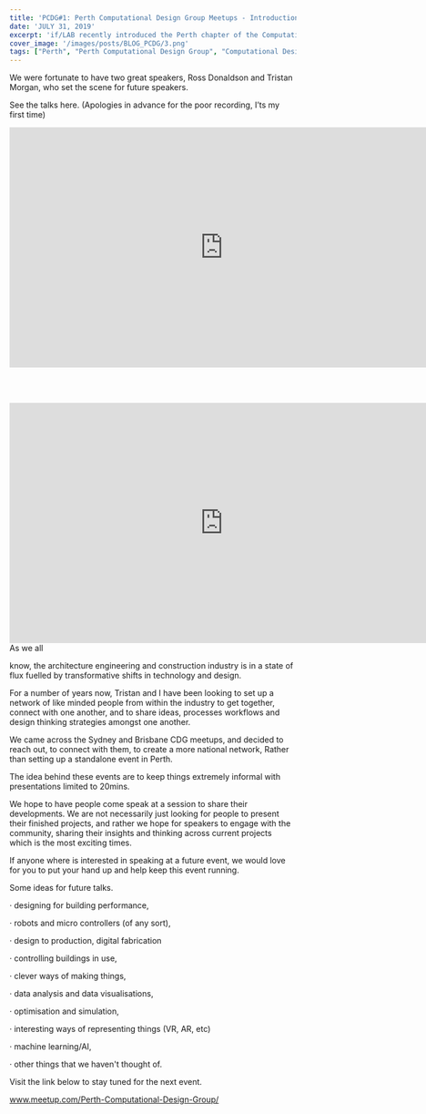 ```yaml
---
title: 'PCDG#1: Perth Computational Design Group Meetups - Introduction'
date: 'JULY 31, 2019'
excerpt: 'if/LAB recently introduced the Perth chapter of the Computational Design Group.'
cover_image: '/images/posts/BLOG_PCDG/3.png'
tags: ["Perth", "Perth Computational Design Group", "Computational Design", "Grasshopper", "Generative Design"]
---
```



We were fortunate to have two great speakers, Ross Donaldson and Tristan Morgan, who set the scene for future speakers.

See the talks here. (Apologies in advance for the poor recording, I’ts my first time)
<div class="aspect-w-16 aspect-h-9">
<iframe width="750" height="422" src="https://www.youtube.com/embed/zLI3B4w0BNw" title="YouTube video player" frameborder="0" allow="accelerometer; autoplay; clipboard-write; encrypted-media; gyroscope; picture-in-picture" allowfullscreen></iframe>
</div>

<br></br>

<div class="aspect-w-16 aspect-h-9">
<iframe width="750" height="422" src="https://www.youtube.com/embed/4N4y_paWVUc" title="YouTube video player" frameborder="0" allow="accelerometer; autoplay; clipboard-write; encrypted-media; gyroscope; picture-in-picture" allowfullscreen></iframe>As we all 
</div>


know, the architecture engineering and construction industry is in a state of flux fuelled by transformative shifts in technology and design. 

For a number of years now, Tristan and I have been looking to set up a network of like minded people from within the industry to get together, connect with one another, and to share ideas, processes workflows and design thinking strategies amongst one another. 

We came across the Sydney and Brisbane CDG meetups, and decided to reach out, to connect with them, to create a more national network, Rather than setting up a standalone event in Perth.

The idea behind these events are to keep things extremely informal with presentations limited to 20mins.

We hope to have people come speak at a session to share their developments. We are not necessarily just looking for people to present their finished projects, and rather we hope for speakers to engage with the community, sharing their insights and thinking across current projects which is the most exciting times.

If anyone where is interested in speaking at a future event, we would love for you to put your hand up and help keep this event running.

Some ideas for future talks.

·         designing for building performance,

·         robots and micro controllers (of any sort),

·         design to production, digital fabrication

·         controlling buildings in use, 

·         clever ways of making things, 

·         data analysis and data visualisations, 

·        optimisation and simulation,

·         interesting ways of representing things (VR, AR, etc)

·         machine learning/AI, 

·         other things that we haven't thought of.

 

Visit the link below to stay tuned for the next event.

www.meetup.com/Perth-Computational-Design-Group/